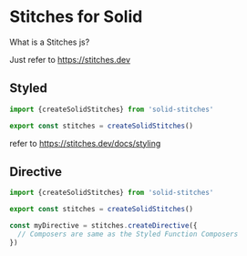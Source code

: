 # Stitches for Solid

What is a Stitches js?

Just refer to https://stitches.dev

## Styled
```typescript
import {createSolidStitches} from 'solid-stitches'

export const stitches = createSolidStitches()
```
refer to https://stitches.dev/docs/styling


## Directive

```typescript
import {createSolidStitches} from 'solid-stitches'

export const stitches = createSolidStitches()

const myDirective = stitches.createDirective({
  // Composers are same as the Styled Function Composers
})
```
